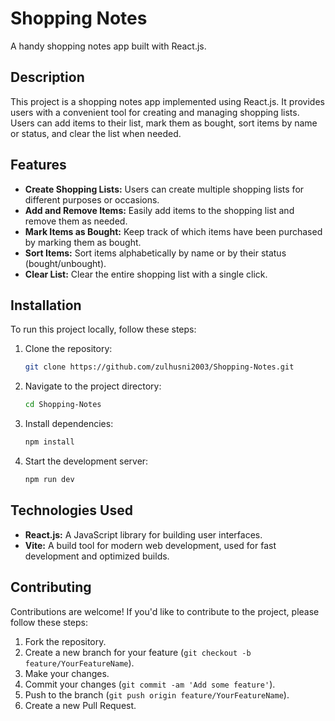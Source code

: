 # Shopping Notes

A handy shopping notes app built with React.js.

## Description

This project is a shopping notes app implemented using React.js. It provides users with a convenient tool for creating and managing shopping lists. Users can add items to their list, mark them as bought, sort items by name or status, and clear the list when needed.

## Features

- **Create Shopping Lists:** Users can create multiple shopping lists for different purposes or occasions.
- **Add and Remove Items:** Easily add items to the shopping list and remove them as needed.
- **Mark Items as Bought:** Keep track of which items have been purchased by marking them as bought.
- **Sort Items:** Sort items alphabetically by name or by their status (bought/unbought).
- **Clear List:** Clear the entire shopping list with a single click.

## Installation

To run this project locally, follow these steps:

1. Clone the repository:
   ```bash
   git clone https://github.com/zulhusni2003/Shopping-Notes.git
   
2. Navigate to the project directory:
   ```bash
   cd Shopping-Notes

3. Install dependencies:
   ```bash
   npm install

4. Start the development server:
   ```bash
   npm run dev

## Technologies Used

- **React.js:** A JavaScript library for building user interfaces.
- **Vite:** A build tool for modern web development, used for fast development and optimized builds.

## Contributing

Contributions are welcome! If you'd like to contribute to the project, please follow these steps:

1. Fork the repository.
2. Create a new branch for your feature (`git checkout -b feature/YourFeatureName`).
3. Make your changes.
4. Commit your changes (`git commit -am 'Add some feature'`).
5. Push to the branch (`git push origin feature/YourFeatureName`).
6. Create a new Pull Request.

